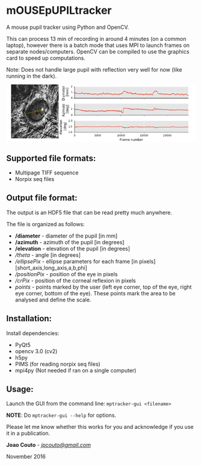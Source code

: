mOUSEpUPILtracker
================

A mouse pupil tracker using Python and OpenCV.

This can process 13 min of recording in around 4 minutes (on a common laptop), however there is a batch mode that uses MPI to launch frames on separate nodes/computers. OpenCV can be compiled to use the graphics card to speed up computations.

Note: Does not handle large pupil with reflection very well for now (like running in the dark).

![picture](images/mptrackerExample.png)

Supported file formats:
-----------------------
   - Multipage TIFF sequence
   - Norpix seq files

Output file format:
-------------------

The output is an HDF5 file that can be read pretty much anywhere.

The file is organized as follows:

- **/diameter** - diameter of the pupil [in mm]
- **/azimuth** - azimuth of the pupil [in degrees]
- **/elevation** - elevation of the pupil [in degrees]
- */theta* - angle [in degrees]
- */ellipsePix* - ellipse parameters for each frame [in pixels] [short_axis,long_axis,a,b,phi]
- */positionPix* - position of the eye in pixels
- */crPix* - position of the corneal reflexion in pixels
- *points* - points marked by the user (left eye corner, top of the eye, right eye corner, bottom of the eye). These points mark the area to be analysed and define the scale.
   
Installation:
-------------
Install dependencies:

- PyQt5
- opencv 3.0 (cv2)
- h5py
- PIMS (for reading norpix seq files)
- mpi4py (Not needed if ran on a single computer)

Usage:
------
Launch the GUI from the command line: ``mptracker-gui <filename>``

**NOTE**: Do ``mptracker-gui --help`` for options.


Please let me know whether this works for you and acknowledge if you use it in a publication.

**Joao Couto** - *jpcouto@gmail.com*

November 2016